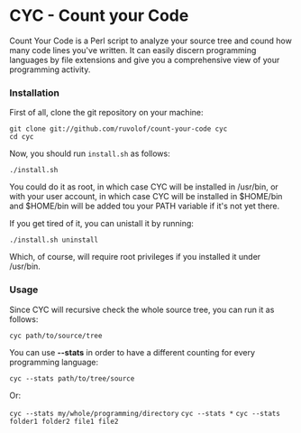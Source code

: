 CYC - Count your Code
==========================

Count Your Code is a Perl script to analyze your source tree and cound how many code lines you've written.
It can easily discern programming languages by file extensions and give you a comprehensive view of your
programming activity.

### Installation ###

First of all, clone the git repository on your machine:

`git clone git://github.com/ruvolof/count-your-code cyc`  
`cd cyc`

Now, you should run `install.sh` as follows:

`./install.sh`

You could do it as root, in which case CYC will be installed in /usr/bin, or with your user account,
in which case CYC will be installed in $HOME/bin and $HOME/bin will be added tou your PATH variable
if it's not yet there.

If you get tired of it, you can unistall it by running:

`./install.sh uninstall`

Which, of course, will require root privileges if you installed it under /usr/bin.

### Usage ###

Since CYC will recursive check the whole source tree, you can run it as follows:

`cyc path/to/source/tree`

You can use __--stats__ in order to have a different counting for every programming language:

`cyc --stats path/to/tree/source`

Or:

`cyc --stats my/whole/programming/directory` 
`cyc --stats *` 
`cyc --stats folder1 folder2 file1 file2`
